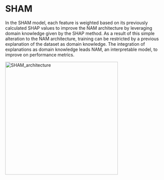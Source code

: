 # SHAM

In the SHAM model, each feature is weighted based on its
previously calculated SHAP values to improve the NAM
architecture by leveraging domain knowledge given by the
SHAP method. As a result of this simple alteration to the
NAM architecture, training can be restricted by a previous
explanation of the dataset as domain knowledge. The integration of explanations as domain knowledge leads NAM,
an interpretable model, to improve on performance metrics.

<img width="359" alt="SHAM_architecture" src="https://user-images.githubusercontent.com/63663984/215523722-c760ba36-61a7-4094-954e-5903bfc03b32.png">
